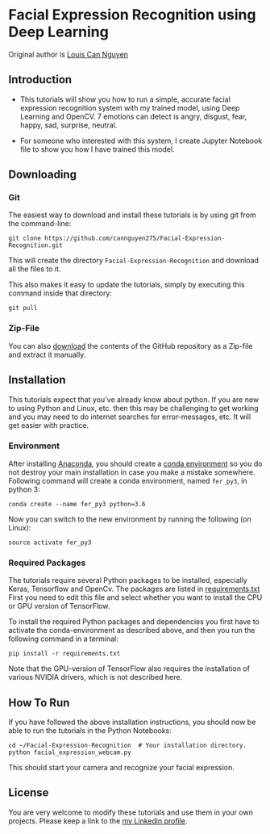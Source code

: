 # Facial Expression Recognition using Deep Learning

Original author is [Louis Can Nguyen](https://www.linkedin.com/in/cannguyenngoc/)

## Introduction

* This tutorials will show you how to run a simple, accurate facial expression recognition system with my trained model, using Deep Learning and OpenCV. 7 emotions can detect is angry, disgust, fear, happy, sad, surprise, neutral.

* For someone who interested with this system, I create Jupyter Notebook file to show you how I have trained this model.

## Downloading

### Git

The easiest way to download and install these tutorials is by using git from the command-line:

	git clone https://github.com/cannguyen275/Facial-Expression-Recognition.git

This will create the directory `Facial-Expression-Recognition` and download all the files to it.

This also makes it easy to update the tutorials, simply by executing this command inside that directory:

	git pull

### Zip-File

You can also [download](https://github.com/cannguyen275/Facial-Expression-Recognition/archive/master.zip)
the contents of the GitHub repository as a Zip-file and extract it manually.

## Installation

This tutorials expect that you've already know about python. If you are new to using Python and Linux, etc. then this may be challenging
to get working and you may need to do internet searches for error-messages, etc. It will get easier with practice.

### Environment

After installing [Anaconda](https://www.continuum.io/downloads), you should create a
[conda environment](http://conda.pydata.org/docs/using/envs.html)
so you do not destroy your main installation in case you make a mistake somewhere. Following command will create a conda environment, named `fer_py3`, in python 3:

    conda create --name fer_py3 python=3.6

Now you can switch to the new environment by running the following (on Linux):

    source activate fer_py3
### Required Packages

The tutorials require several Python packages to be installed, especially Keras, Tensorflow and OpenCv. The packages are listed in
[requirements.txt](https://github.com/Hvass-Labs/TensorFlow-Tutorials/blob/master/requirements.txt)
First you need to edit this file and select whether you want to install the CPU or GPU
version of TensorFlow.

To install the required Python packages and dependencies you first have to activate the
conda-environment as described above, and then you run the following command
in a terminal:

    pip install -r requirements.txt

Note that the GPU-version of TensorFlow also requires the installation of various
NVIDIA drivers, which is not described here.
## How To Run

If you have followed the above installation instructions, you should
now be able to run the tutorials in the Python Notebooks:

    cd ~/Facial-Expression-Recognition  # Your installation directory.
    python facial_expression_webcam.py

This should start your camera and recognize your facial expression.

## License

You are very welcome to modify these tutorials and use them in your own projects.
Please keep a link to the [my Linkedin profile](https://www.linkedin.com/in/cannguyenngoc/).